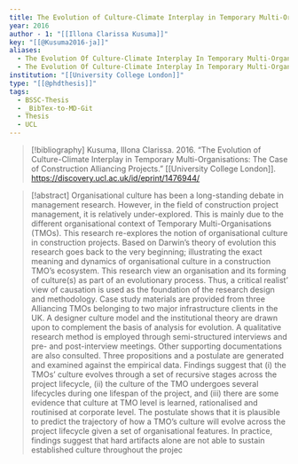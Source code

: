 ```yaml
---
title: The Evolution of Culture-Climate Interplay in Temporary Multi-Organisations -  The Case of Construction Alliancing Projects
year: 2016
author - 1: "[[Illona Clarissa Kusuma]]"
key: "[[@Kusuma2016-ja]]"
aliases:
  - The Evolution Of Culture-Climate Interplay In Temporary Multi-Organisations - The Case Of Construction Alliancing Projects
  - The Evolution Of Culture-Climate Interplay In Temporary Multi-Organisations
institution: "[[University College London]]"
type: "[[@phdthesis]]"
tags:
  - BSSC-Thesis
  - _BibTex-to-MD-Git
  - Thesis
  - UCL
---
```


> [!bibliography]
> Kusuma, Illona Clarissa. 2016. “The Evolution of Culture-Climate Interplay in Temporary Multi-Organisations: The Case of Construction Alliancing Projects.” [[University College London]]. https://discovery.ucl.ac.uk/id/eprint/1476944/

> [!abstract]
> Organisational culture has been a long-standing debate in management research. However, in the field of construction project management, it is relatively under-explored. This is mainly due to the different organisational context of Temporary Multi-Organisations (TMOs). This research re-explores the notion of organisational culture in construction projects. Based on Darwin’s theory of evolution this research goes back to the very beginning; illustrating the exact meaning and dynamics of organisational culture in a construction TMO’s ecosystem. This research view an organisation and its forming of culture(s) as part of an evolutionary process. Thus, a critical realist’ view of causation is used as the foundation of the research design and methodology. Case study materials are provided from three Alliancing TMOs belonging to two major infrastructure clients in the UK. A designer culture model and the institutional theory are drawn upon to complement the basis of analysis for evolution. A qualitative research method is employed through semi-structured interviews and pre- and post-interview meetings. Other supporting documentations are also consulted. Three propositions and a postulate are generated and examined against the empirical data. Findings suggest that (i) the TMOs’ culture evolves through a set of recursive stages across the project lifecycle, (ii) the culture of the TMO undergoes several lifecycles during one lifespan of the project, and (iii) there are some evidence that culture at TMO level is learned, rationalised and routinised at corporate level. The postulate shows that it is plausible to predict the trajectory of how a TMO’s culture will evolve across the project lifecycle given a set of organisational features. In practice, findings suggest that hard artifacts alone are not able to sustain established culture throughout the projec